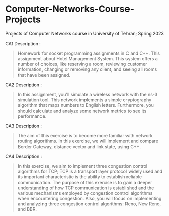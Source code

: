 # Computer-Networks-Course-Projects
Projects of Computer Networks course in University of Tehran; Spring 2023

CA1 Description :
> Homework for socket programming assignments in C and C++.
This assignment about Hotel Management System. This system offers a number of choices, like reserving a room, reviewing customer information, changing or removing any client, and seeing all rooms that have been assigned. 

CA2 Description :
> In this assignment, you'll simulate a wireless network with the ns-3 simulation tool. This network implements a simple cryptography algorithm that maps numbers to English letters. Furthermore, you should calculate and analyze some network metrics to see its performance.

CA3 Description :
> The aim of this exercise is to become more familiar with network routing algorithms. In this exercise, we will implement and compare Border Gateway, distance vector and link state, using C++.

CA4 Description :
> In this exercise, we aim to implement three congestion control algorithms for TCP; TCP is a transport layer protocol widely used and its important characteristic is the ability to establish reliable communication. The purpose of this exercise is to gain a deeper understanding of how TCP communication is established and the various mechanisms employed by congestion control algorithms when encountering congestion.
Also, you will focus on implementing and analyzing three congestion control algorithms: Reno, New Reno, and BBR.